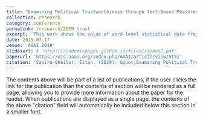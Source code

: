 ```yaml
---
title: "Examining Political Trustworthiness through Text-Based Measures of Ideology"
collection: research
category: conference
permalink: /research/2019_trust
excerpt: 'This work shows the value of word-level statistical data from the US Congressional Record for studying the ideological positions and dynamic behavior of senators. Using classification techniques from machine learning, we predict senators’ party with near-perfect accuracy. We also develop text-based ideology scores to embed a politician’s ideological position in a one-dimensional policy space. Using these scores, we find that speech that diverges from voting positions may result in higher vote totals. To explain this behavior, we show that politicians use speech to move closer to their party’s average position. These results not only provide empirical support for political economy models of commitment, but also add to the growing literature of machine-learning-based text analysis in social science contexts.'
date: 2019-07-17
venue: 'AAAI 2019'
slidesurl: # 'http://academicpages.github.io/files/slides2.pdf'
paperurl: 'https://ojs.aaai.org/index.php/AAAI/article/view/5151'
citation: 'Sapiro-Gheiler, Eitan. (2019). &quot;Examining Political Trustworthiness through Text-Based Measures of Ideology.&quot; <i>Proceedings of the 33rd AAAI Conference on Artificial Intelligence,</i>, vol. 33(1); pp. 100029--100030.'
---
```


The contents above will be part of a list of publications, if the user clicks the link for the publication than the contents of section will be rendered as a full page, allowing you to provide more information about the paper for the reader. When publications are displayed as a single page, the contents of the above "citation" field will automatically be included below this section in a smaller font.